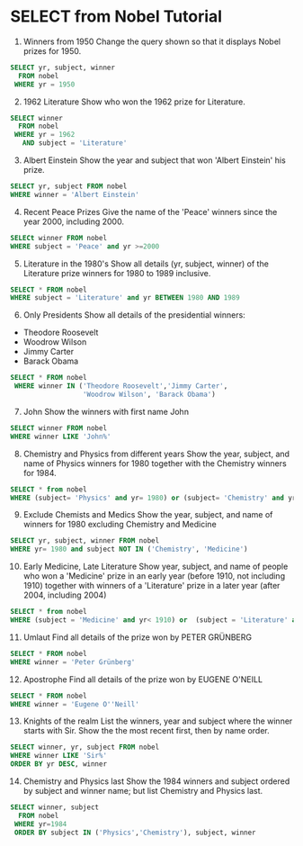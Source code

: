 # SELECT from Nobel Tutorial

1. Winners from 1950
Change the query shown so that it displays Nobel prizes for 1950.
```sql
SELECT yr, subject, winner
  FROM nobel
 WHERE yr = 1950
```

2. 1962 Literature
Show who won the 1962 prize for Literature.
```sql
SELECT winner
  FROM nobel
 WHERE yr = 1962
   AND subject = 'Literature'
```

3. Albert Einstein
Show the year and subject that won 'Albert Einstein' his prize.
```sql
SELECT yr, subject FROM nobel
WHERE winner = 'Albert Einstein'
```

4. Recent Peace Prizes
Give the name of the 'Peace' winners since the year 2000, including 2000.
```sql
SELECt winner FROM nobel
WHERE subject = 'Peace' and yr >=2000
```

5. Literature in the 1980's
Show all details (yr, subject, winner) of the Literature prize winners for 1980 to 1989 inclusive.
```sql
SELECT * FROM nobel
WHERE subject = 'Literature' and yr BETWEEN 1980 AND 1989
```

6. Only Presidents
Show all details of the presidential winners:
- Theodore Roosevelt
- Woodrow Wilson
- Jimmy Carter
- Barack Obama
```sql
SELECT * FROM nobel
 WHERE winner IN ('Theodore Roosevelt','Jimmy Carter',
                  'Woodrow Wilson', 'Barack Obama')
```

7. John
Show the winners with first name John
```sql
SELECT winner FROM nobel
WHERE winner LIKE 'John%'
```

8. Chemistry and Physics from different years
Show the year, subject, and name of Physics winners for 1980 together with the Chemistry winners for 1984.
```sql
SELECT * from nobel
WHERE (subject= 'Physics' and yr= 1980) or (subject= 'Chemistry' and yr= 1984)
```

9. Exclude Chemists and Medics
Show the year, subject, and name of winners for 1980 excluding Chemistry and Medicine
```sql
SELECT yr, subject, winner FROM nobel
WHERE yr= 1980 and subject NOT IN ('Chemistry', 'Medicine')
 ```
 
 10. Early Medicine, Late Literature
 Show year, subject, and name of people who won a 'Medicine' prize in an early year (before 1910, not including 1910) together with winners of a 'Literature' prize in a later year (after 2004, including 2004)
```sql
SELECT * from nobel
WHERE (subject = 'Medicine' and yr< 1910) or  (subject = 'Literature' and yr>= 2004)
```

11. Umlaut
Find all details of the prize won by PETER GRÜNBERG
```sql
SELECT * FROM nobel 
WHERE winner = 'Peter Grünberg'
```

12. Apostrophe
Find all details of the prize won by EUGENE O'NEILL
```sql
SELECT * FROM nobel 
WHERE winner = 'Eugene O''Neill'
```

13. Knights of the realm
List the winners, year and subject where the winner starts with Sir. Show the the most recent first, then by name order.
```sql
SELECT winner, yr, subject FROM nobel 
WHERE winner LIKE 'Sir%'
ORDER BY yr DESC, winner
```

14. Chemistry and Physics last
Show the 1984 winners and subject ordered by subject and winner name; but list Chemistry and Physics last.
```sql
SELECT winner, subject
  FROM nobel
 WHERE yr=1984
 ORDER BY subject IN ('Physics','Chemistry'), subject, winner
```